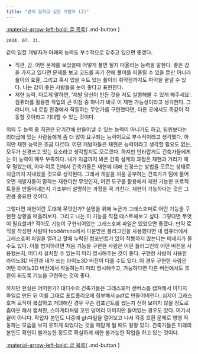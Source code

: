 ```yaml
---
title: "같이 일하고 싶은 개발자 (2)"
---
```


[:material-arrow-left-bold: 글 목록](../index.md){ .md-button }

`2024. 07. 31.`

같이 일할 개발자가 아래의 능력도 부수적으로 갖추고 있으면 좋겠다.

- 직관, 감. 어떤 문제를 보았을때 어떻게 풀면 될지 떠올리는 능력을 말한다. 좋은 감을 가지고 있다면 문제를 보고 코드를 짜기 전에 풀이를 떠올릴 수 있을 뿐만 아니라 풀이의 효율, 그리고 혹시 있을 수도 있는 풀이의 취약점까지도 파악을 끝낼 수 있다. 나는 감이 좋은 사람들을 눈이 좋다고 표현한다.
- 재현 능력. 다르게 말하면, '제발 당신이 만든 것을 저도 실행해볼 수 있게 해주세요'. 컴퓨터를 활용한 작업의 큰 이점 중 하나가 바로 이 재현 가능성이라고 생각한다. 그러니까, 내 로컬 환경에서 작동하는 무언가를 구현했다면, 다른 곳에서도 똑같이 작동할 것이라고 기대할 수 있는 것이다.

위의 두 능력 중 직관은 단기간에 만들어낼 수 있는 능력이 아니기도 하고, 팀원보다는 리더급에 있는 사람들에게 좀 더 많이 요구되는 능력이므로 부수적이라고 생각했다. 하지만 재현 능력은 조금 다르다. 어떤 개발자들은 재현은 능력이라고 생각할 필요도 없는, 모두가 신경쓰고 있는 요소라고 생각할지도 모르겠다. 하지만 안타깝게도 건축가들에게는 이 능력이 매우 부족하다. 내가 지금까지 봐온 건축 설계의 과정은 재현과 거리가 매우 멀었는데, 아마 이로 인해서 건축가들은 재현에 대해 신경쓰는 방법을 모르는 상태로 지금까지 지내왔을 것으로 생각된다. 그래서 개발을 처음 공부하는 건축가가 팀에 들어오면 개발자들이 말하는 재현이란 무엇인지, 어떤 도구를 활용해서 재현 가능한 프로젝트들을 만들어내는지 기초부터 설명하는 과정을 꼭 거친다. 재현이 가능하다는 것은 그만큼 중요한 것이다.

그렇다면 재현이란 도대체 무엇인가? 설명을 위해 누군가 그래스호퍼로 어떤 기능을 구현한 상황을 떠올려보자. 그리고 나는 이 기능을 직접 테스트해보고 싶다. 그렇다면 무엇이 필요할까? 적어도 기능이 구현되어있는 그래스호퍼 파일은 있었으면 좋겠다. 만약 로직을 작성한 사람이 food4rhino에서 다운받은 플러그인을 사용했다면 내 컴퓨터에서 그래스호퍼 파일을 열려고 할때 누락된 컴포넌트가 있어 작동하지 않는다는 메세지가 뜰 수도 있다. 이를 방지하려면 처음 기능을 구현한 사람은 어떤 플러그인의 어떤 버전을 사용했는지, 어디서 설치할 수 있는지 미리 명시해주는 것이 좋다. 구현한 사람이 사용한 라이노3D 버전과 내가 쓰는 라이노3D 버전이 다를 수도 있다. 이 경우 구현한 사람은 어떤 라이노3D 버전에서 작동하는지 미리 명시해주고, 가능하다면 다른 버전에서도 호환이 되도록 기능을 구현하는 것이 좋다.

하지만 현실은 어떠한가? 대다수의 건축가들은 그래스호퍼 캔버스를 캡쳐해서 이미지 파일로 만든 뒤 이를 그대로 포트폴리오에 첨부해서 pdf로 만들어버린다. 심지어 그래스호퍼 로직이 복잡하고 거대해진 경우 무슨 컴포넌트를 썼는지 전혀 보이지 않을 정도로 줌아웃 해서 캡쳐한, 스파게티처럼 꼬인 덩어리 이미지만 들어있는 경우도 있다. 여기서 끝이 아니다. 작업자 본인도 나중에 gh파일을 열어보고 나서 각종 호환 문제로 영영 작동하는 모습을 보지 못하게 되었다는 것을 깨닫게 될 때도 왕왕 있다. 건축가들은 미래의 본인도 확인이 불가능한 정도로 확실하게 재현 불가능한 작업을 하고 있는 것이다.

[:material-arrow-left-bold: 글 목록](../index.md){ .md-button }